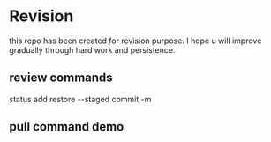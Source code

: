 # Revision
this repo has been created for revision purpose.
I hope u will improve gradually through hard work and persistence.

## review commands
status 
add 
restore --staged 
commit -m 
## pull command demo
